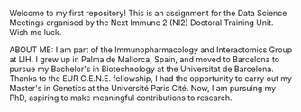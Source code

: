 Welcome to my first repository! This is an assignment for the Data Science Meetings organised by the Next Immune 2 (NI2) Doctoral Training Unit. Wish me luck.

ABOUT ME:
I am part of the Immunopharmacology and Interactomics Group at LIH. I grew up in Palma de Mallorca, Spain, and moved to Barcelona to pursue my Bachelor's in Biotechnology at the Universitat de Barcelona. Thanks to the EUR G.E.N.E. fellowship, I had the opportunity to carry out my Master's in Genetics at the Université Paris Cité. Now, I am pursuing my PhD, aspiring to make meaningful contributions to research.
